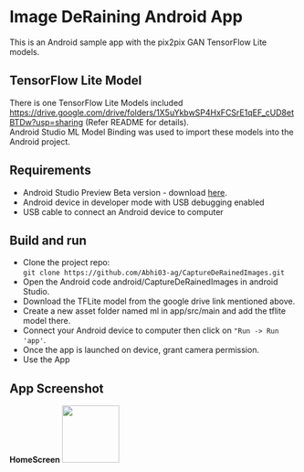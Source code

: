 # Image DeRaining Android App

This is an Android sample app with the pix2pix GAN TensorFlow Lite models.   


## TensorFlow Lite Model
There is one TensorFlow Lite Models included https://drive.google.com/drive/folders/1X5uYkbwSP4HxFCSrE1qEF_cUD8etBTDw?usp=sharing (Refer README for details).  
Android Studio ML Model Binding was used to import these models into the Android project.

## Requirements
* Android Studio Preview Beta version - download [here](https://developer.android.com/studio/preview).
* Android device  in developer mode with USB debugging enabled
* USB cable to connect an Android device to computer

## Build and run
* Clone the project repo:  
`git clone https://github.com/Abhi03-ag/CaptureDeRainedImages.git`  
* Open the Android code android/CaptureDeRainedImages in android Studio.
* Download the TFLite model from the google drive link mentioned above.
* Create a new asset folder named ml in app/src/main and add the tflite model there.
* Connect your Android device to computer then click on `"Run -> Run 'app'`.
* Once the app is launched on device, grant camera permission.
* Use the App


## App Screenshot
**HomeScreen**
<image src = "AppScreenshot/HomeScreen" width="100">
